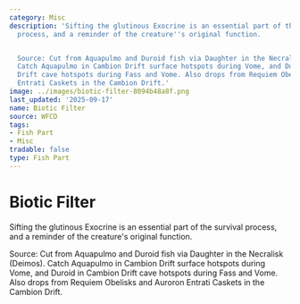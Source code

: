 ```yaml
---
category: Misc
description: 'Sifting the glutinous Exocrine is an essential part of the survival
  process, and a reminder of the creature''s original function.


  Source: Cut from Aquapulmo and Duroid fish via Daughter in the Necralisk (Deimos).
  Catch Aquapulmo in Cambion Drift surface hotspots during Vome, and Duroid in Cambion
  Drift cave hotspots during Fass and Vome. Also drops from Requiem Obelisks and Auroron
  Entrati Caskets in the Cambion Drift.'
image: ../images/biotic-filter-8094b48a8f.png
last_updated: '2025-09-17'
name: Biotic Filter
source: WFCD
tags:
- Fish Part
- Misc
tradable: false
type: Fish Part
---
```


# Biotic Filter

Sifting the glutinous Exocrine is an essential part of the survival process, and a reminder of the creature's original function.

Source: Cut from Aquapulmo and Duroid fish via Daughter in the Necralisk (Deimos). Catch Aquapulmo in Cambion Drift surface hotspots during Vome, and Duroid in Cambion Drift cave hotspots during Fass and Vome. Also drops from Requiem Obelisks and Auroron Entrati Caskets in the Cambion Drift.

